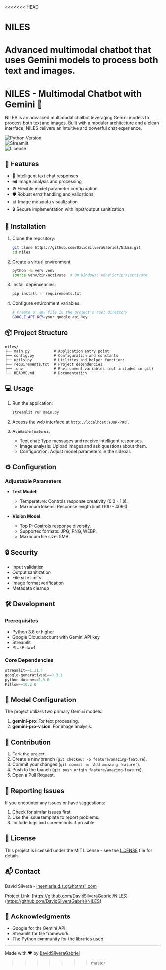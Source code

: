<<<<<<< HEAD
# NILES
Advanced multimodal chatbot that uses Gemini models to process both text and images.
=======
# NILES - Multimodal Chatbot with Gemini 🤖

NILES is an advanced multimodal chatbot leveraging Gemini models to process both text and images. Built with a modular architecture and a clean interface, NILES delivers an intuitive and powerful chat experience.

![Python Version](https://img.shields.io/badge/python-3.8%2B-blue)  
![Streamlit](https://img.shields.io/badge/streamlit-1.31.0-red)  
![License](https://img.shields.io/badge/license-MIT-green)  

## 🌟 Features

- 💬 Intelligent text chat responses  
- 🖼️ Image analysis and processing  
- ⚙️ Flexible model parameter configuration  
- 🛡️ Robust error handling and validations  
- 📊 Image metadata visualization  
- 🔒 Secure implementation with input/output sanitization  

## 🚀 Installation

1. Clone the repository:
   ```bash
   git clone https://github.com/DavidSilveraGabriel/NILES.git
   cd niles
   ```

2. Create a virtual environment:
   ```bash
   python -m venv venv
   source venv/bin/activate  # On Windows: venv\Scripts\activate
   ```

3. Install dependencies:
   ```bash
   pip install -r requirements.txt
   ```

4. Configure environment variables:
   ```bash
   # Create a .env file in the project's root directory
   GOOGLE_API_KEY=your_google_api_key
   ```

## 📦 Project Structure

```
niles/
├── main.py           # Application entry point
├── config.py         # Configuration and constants
├── utils.py          # Utilities and helper functions
├── requirements.txt  # Project dependencies
├── .env              # Environment variables (not included in git)
└── README.md         # Documentation
```

## 💻 Usage

1. Run the application:
   ```bash
   streamlit run main.py
   ```

2. Access the web interface at `http://localhost:YOUR-PORT`.

3. Available features:
   - Text chat: Type messages and receive intelligent responses.
   - Image analysis: Upload images and ask questions about them.
   - Configuration: Adjust model parameters in the sidebar.

## ⚙️ Configuration

### Adjustable Parameters

- **Text Model**:
  - Temperature: Controls response creativity (0.0 - 1.0).
  - Maximum tokens: Response length limit (100 - 4096).

- **Vision Model**:
  - Top P: Controls response diversity.
  - Supported formats: JPG, PNG, WEBP.
  - Maximum file size: 5MB.

## 🔒 Security

- Input validation  
- Output sanitization  
- File size limits  
- Image format verification  
- Metadata cleanup  

## 🛠️ Development

### Prerequisites

- Python 3.8 or higher  
- Google Cloud account with Gemini API key  
- Streamlit  
- PIL (Pillow)  

### Core Dependencies

```python
streamlit==1.31.0
google-generativeai==0.3.1
python-dotenv==1.0.0
Pillow==10.2.0
```

## 📝 Model Configuration

The project utilizes two primary Gemini models:

1. **gemini-pro**: For text processing.  
2. **gemini-pro-vision**: For image analysis.  

## 🤝 Contribution

1. Fork the project.  
2. Create a new branch (`git checkout -b feature/amazing-feature`).  
3. Commit your changes (`git commit -m 'Add amazing feature'`).  
4. Push to the branch (`git push origin feature/amazing-feature`).  
5. Open a Pull Request.  

## 🐛 Reporting Issues

If you encounter any issues or have suggestions:

1. Check for similar issues first.  
2. Use the issue template to report problems.  
3. Include logs and screenshots if possible.  

## 📜 License

This project is licensed under the MIT License - see the [LICENSE](LICENSE) file for details.  

## 📬 Contact

David Silvera - ingenieria.d.s.g@hotmail.com  

Project Link: [https://github.com/DavidSilveraGabriel/NILES](https://github.com/DavidSilveraGabriel/NILES)

## 🙏 Acknowledgments

- Google for the Gemini API.  
- Streamlit for the framework.  
- The Python community for the libraries used.  

---  
Made with ❤️ by [DavidSilveraGabriel](https://github.com/DavidSilveraGabriel)  
>>>>>>> master
